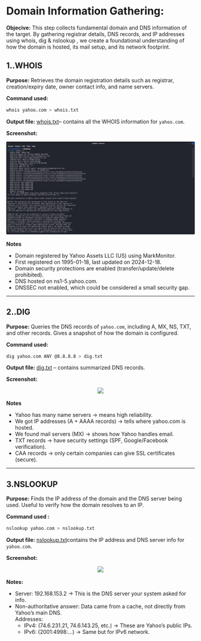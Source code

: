 # Domain Information Gathering:

**Objecive:**
This step collects fundamental domain and DNS information of the target. By gathering registrar details, DNS records, and IP addresses using whois, dig & nslookup , we create a foundational understanding of how the domain is hosted, its mail setup, and its network footprint.

## 1..**WHOIS**

**Purpose:**
Retrieves the domain registration details such as registrar, creation/expiry date, owner contact info, and name servers.

**Command used:**
```bash
whois yahoo.com > whois.txt
```

**Output file:**
[whois.txt](https://github.com/Tanya0xCyber/Skill_Horizon_Internship/blob/main/Passive-Footprinting-And-Reconn/Outputs/whois.txt)– contains all the WHOIS information for `yahoo.com`.

**Screenshot:**
<p align="center">
  <img src="https://github.com/DOLLY1552005/SKill_Horizon_Internship/blob/main/passive%20-footprinting%20-and-reconnaiisance/screenshots/whois(2).png"
</p>

**Notes**
 * Domain registered by Yahoo Assets LLC (US) using MarkMonitor.
 * First registered on 1995-01-18, last updated on 2024-12-18.
 * Domain security protections are enabled (transfer/update/delete prohibited).
 * DNS hosted on ns1-5.yahoo.com.
 * DNSSEC not enabled, which could be considered a small security gap.
---

## 2..**DIG**

**Purpose:**
Queries the DNS records of `yahoo.com`, including A, MX, NS, TXT, and other records. Gives a snapshot of how the domain is configured.

**Command used:**
```bash
dig yahoo.com ANY @8.8.8.8 > dig.txt
```

**Output file:**
[dig.txt](https://github.com/Tanya0xCyber/Skill_Horizon_Internship/blob/main/Passive-Footprinting-And-Reconn/Outputs/dig.txt) – contains summarized DNS records.

**Screenshot:**
<p align="center">
  <img src="https://github.com/Tanya0xCyber/Skill_Horizon_Internship/blob/main/Passive-Footprinting-And-Reconn/Screenshots/dig.png" width="80%">
</p>

**Notes**
 * Yahoo has many name servers → means high reliability.
 * We got IP addresses (A + AAAA records) → tells where yahoo.com is hosted.
 * We found mail servers (MX) → shows how Yahoo handles email.
 * TXT records → have security settings (SPF, Google/Facebook verification).
 * CAA records → only certain companies can give SSL certificates (secure).

---

## 3.**NSLOOKUP**

**Purpose:**
Finds the IP address of the domain and the DNS server being used. Useful to verify how the domain resolves to an IP.

**Command used :**
```bash
nslookup yahoo.com > nslookup.txt
```

**Output file:**
 [nslookup.txt](https://github.com/Tanya0xCyber/Skill_Horizon_Internship/blob/main/Passive-Footprinting-And-Reconn/Outputs/dig.txt)contains the IP address and DNS server info for `yahoo.com`.

**Screenshot:**
<p align="center">
  <img src="https://github.com/Tanya0xCyber/Skill_Horizon_Internship/blob/main/Passive-Footprinting-And-Reconn/Screenshots/nslookup.png" width="80%">
</p>

**Notes:**
 * Server: 192.168.153.2 → This is the DNS server your system asked for info.
 * Non-authoritative answer: Data came from a cache, not directly from Yahoo’s main DNS.   
   Addresses:
     * IPv4: (74.6.231.21, 74.6.143.25, etc.) → These are Yahoo’s public IPs.
     * IPv6: (2001:4998:...) → Same but for IPv6 network.
